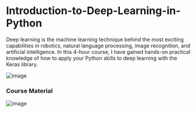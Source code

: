 # Introduction-to-Deep-Learning-in-Python

Deep learning is the machine learning technique behind the most exciting capabilities in robotics, natural language processing, image recognition, and artificial intelligence. In this 4-hour course, I have gained hands-on practical knowledge of how to apply your Python skills to deep learning with the Keras library. 
 
![image](https://github.com/sondosaabed/Introduction-to-Deep-Learning-in-Python/assets/65151701/81dad51b-297c-4eb8-8707-d679cebafd96)

### Course Material 
![image](https://github.com/sondosaabed/Introduction-to-Deep-Learning-in-Python/assets/65151701/459afbbc-16e7-451e-90fc-377d5ee9540f)
